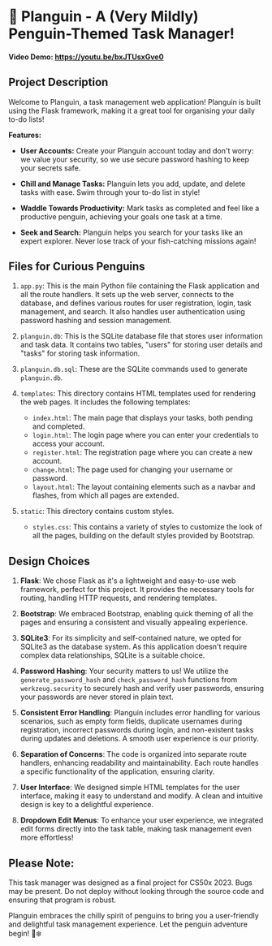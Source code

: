 # 🐧 Planguin - A (Very Mildly) Penguin-Themed Task Manager!

#### Video Demo: https://youtu.be/bxJTUsxGve0

## Project Description

Welcome to Planguin, a task management web application! Planguin is built using the Flask framework, making it a great tool for organising your daily to-do lists!

**Features:**

- **User Accounts:** Create your Planguin account today and don't worry: we value your security, so we use secure password hashing to keep your secrets safe.

- **Chill and Manage Tasks:** Planguin lets you add, update, and delete tasks with ease. Swim through your to-do list in style!

- **Waddle Towards Productivity:** Mark tasks as completed and feel like a productive penguin, achieving your goals one task at a time.

- **Seek and Search:** Planguin helps you search for your tasks like an expert explorer. Never lose track of your fish-catching missions again!

## Files for Curious Penguins

1. `app.py`: This is the main Python file containing the Flask application and all the route handlers. It sets up the web server, connects to the database, and defines various routes for user registration, login, task management, and search. It also handles user authentication using password hashing and session management.

2. `planguin.db`: This is the SQLite database file that stores user information and task data. It contains two tables, "users" for storing user details and "tasks" for storing task information.

3. `planguin.db.sql`: These are the SQLite commands used to generate `planguin.db`.

4. `templates`: This directory contains HTML templates used for rendering the web pages. It includes the following templates:
   - `index.html`: The main page that displays your tasks, both pending and completed.
   - `login.html`: The login page where you can enter your credentials to access your account.
   - `register.html`: The registration page where you can create a new account.
   - `change.html`: The page used for changing your username or password.
   - `layout.html`: The layout containing elements such as a navbar and flashes, from which all pages are extended.

5. `static`: This directory contains custom styles.
   - `styles.css`: This contains a variety of styles to customize the look of all the pages, building on the default styles provided by Bootstrap.

## Design Choices

1. **Flask**: We chose Flask as it's a lightweight and easy-to-use web framework, perfect for this project. It provides the necessary tools for routing, handling HTTP requests, and rendering templates.

2. **Bootstrap**: We embraced Bootstrap, enabling quick theming of all the pages and ensuring a consistent and visually appealing experience.

3. **SQLite3**: For its simplicity and self-contained nature, we opted for SQLite3 as the database system. As this application doesn't require complex data relationships, SQLite is a suitable choice.

4. **Password Hashing**: Your security matters to us! We utilize the `generate_password_hash` and `check_password_hash` functions from `werkzeug.security` to securely hash and verify user passwords, ensuring your passwords are never stored in plain text.

5. **Consistent Error Handling**: Planguin includes error handling for various scenarios, such as empty form fields, duplicate usernames during registration, incorrect passwords during login, and non-existent tasks during updates and deletions. A smooth user experience is our priority.

6. **Separation of Concerns**: The code is organized into separate route handlers, enhancing readability and maintainability. Each route handles a specific functionality of the application, ensuring clarity.

7. **User Interface**: We designed simple HTML templates for the user interface, making it easy to understand and modify. A clean and intuitive design is key to a delightful experience.

8. **Dropdown Edit Menus**: To enhance your user experience, we integrated edit forms directly into the task table, making task management even more effortless!

## Please Note:
This task manager was designed as a final project for CS50x 2023. Bugs may be present. Do not deploy without looking through the source code and ensuring that program is robust.

Planguin embraces the chilly spirit of penguins to bring you a user-friendly and delightful task management experience. Let the penguin adventure begin! 🐧❄️
